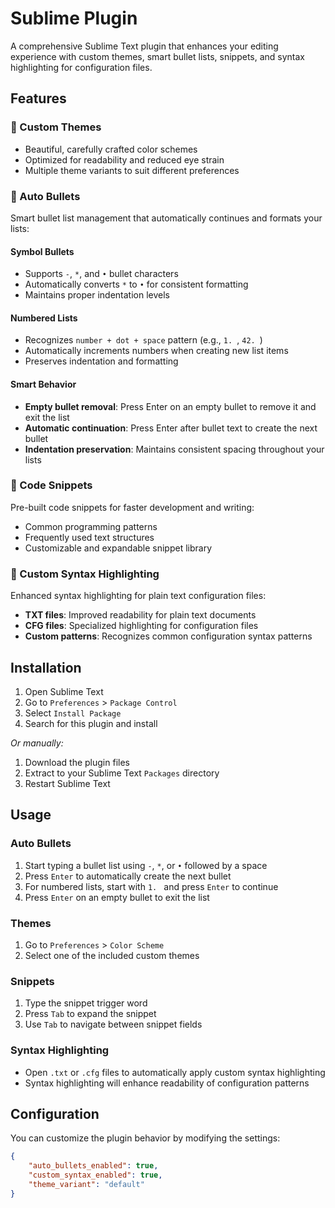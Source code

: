 # Sublime Plugin

A comprehensive Sublime Text plugin that enhances your editing experience with custom themes, smart bullet lists, snippets, and syntax highlighting for configuration files.

## Features

### 🎨 Custom Themes
- Beautiful, carefully crafted color schemes
- Optimized for readability and reduced eye strain
- Multiple theme variants to suit different preferences

### 📝 Auto Bullets
Smart bullet list management that automatically continues and formats your lists:

#### Symbol Bullets
- Supports `-`, `*`, and `•` bullet characters
- Automatically converts `*` to `•` for consistent formatting
- Maintains proper indentation levels

#### Numbered Lists
- Recognizes `number + dot + space` pattern (e.g., `1. `, `42. `)
- Automatically increments numbers when creating new list items
- Preserves indentation and formatting

#### Smart Behavior
- **Empty bullet removal**: Press Enter on an empty bullet to remove it and exit the list
- **Automatic continuation**: Press Enter after bullet text to create the next bullet
- **Indentation preservation**: Maintains consistent spacing throughout your lists

### 🔧 Code Snippets
Pre-built code snippets for faster development and writing:
- Common programming patterns
- Frequently used text structures
- Customizable and expandable snippet library

### 🎯 Custom Syntax Highlighting
Enhanced syntax highlighting for plain text configuration files:
- **TXT files**: Improved readability for plain text documents
- **CFG files**: Specialized highlighting for configuration files
- **Custom patterns**: Recognizes common configuration syntax patterns

## Installation

1. Open Sublime Text
2. Go to `Preferences` > `Package Control`
3. Select `Install Package`
4. Search for this plugin and install

*Or manually:*
1. Download the plugin files
2. Extract to your Sublime Text `Packages` directory
3. Restart Sublime Text

## Usage

### Auto Bullets
1. Start typing a bullet list using `-`, `*`, or `•` followed by a space
2. Press `Enter` to automatically create the next bullet
3. For numbered lists, start with `1. ` and press `Enter` to continue
4. Press `Enter` on an empty bullet to exit the list

### Themes
1. Go to `Preferences` > `Color Scheme`
2. Select one of the included custom themes

### Snippets
1. Type the snippet trigger word
2. Press `Tab` to expand the snippet
3. Use `Tab` to navigate between snippet fields

### Syntax Highlighting
- Open `.txt` or `.cfg` files to automatically apply custom syntax highlighting
- Syntax highlighting will enhance readability of configuration patterns

## Configuration

You can customize the plugin behavior by modifying the settings:

```json
{
    "auto_bullets_enabled": true,
    "custom_syntax_enabled": true,
    "theme_variant": "default"
}
